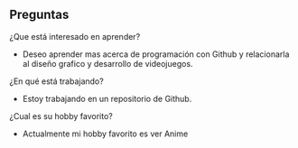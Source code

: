 ## Preguntas 

¿Que está interesado en aprender?

- Deseo aprender mas acerca de programación con Github y relacionarla al diseño grafico y desarrollo de videojuegos.

¿En qué está trabajando?

- Estoy trabajando en un repositorio de Github.

¿Cual es su hobby favorito?

- Actualmente mi hobby favorito es ver Anime 
